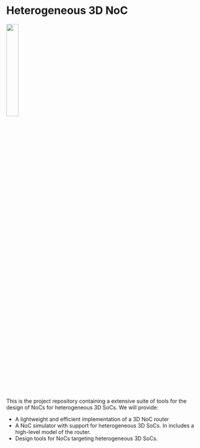 # Heterogeneous 3D NoC

<img style="width:25%;align=right" src="https://github.com/jmjos/heterogeneous-3D-NoC/raw/master/docs/figs/heterogeneous3DNoC.png">

This is the project repository containing a extensive suite of tools for the design of NoCs for heterogeneous 3D SoCs. We will provide:
- A lightweight and efficient implementation of a 3D NoC router 
- A NoC simulator with support for heterogeneous 3D SoCs. In includes a high-level model of the router.
- Design tools for NoCs targeting heterogeneous 3D SoCs.


